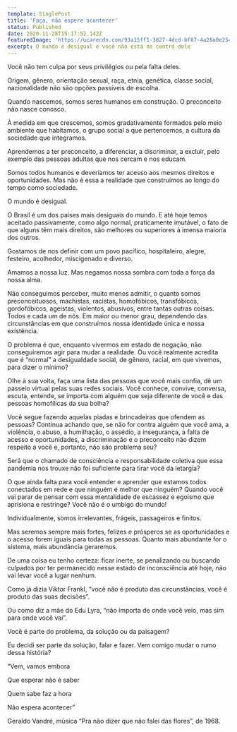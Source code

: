 ```yaml
---
template: SinglePost
title: 'Faça, não espere acontecer'
status: Published
date: 2020-11-28T15:17:52.142Z
featuredImage: 'https://ucarecdn.com/93a15ff1-3827-4dcd-bf87-4a28a0e254db/'
excerpt: O mundo é desigual e você não está no centro dele
---
```

Você não tem culpa por seus privilégios ou pela falta deles.



Origem, gênero, orientação sexual, raça, etnia, genética, classe social, nacionalidade não são opções passíveis de escolha. 



Quando nascemos, somos seres humanos em construção. O preconceito não nasce conosco.



À medida em que crescemos, somos gradativamente formados pelo meio ambiente que habitamos, o grupo social a que pertencemos, a cultura da sociedade que integramos.



Aprendemos a ter preconceito, a diferenciar, a discriminar, a excluir, pelo exemplo das pessoas adultas que nos cercam e nos educam.  



Somos todos humanos e deveríamos ter acesso aos mesmos direitos e oportunidades. Mas não é essa a realidade que construímos ao longo do tempo como sociedade. 



O mundo é desigual. 



O Brasil é um dos países mais desiguais do mundo. E até hoje temos aceitado passivamente, como algo normal, praticamente imutável, o fato de que alguns têm mais direitos, são melhores ou superiores à imensa maioria dos outros.



Gostamos de nos definir com um povo pacífico, hospitaleiro, alegre, festeiro, acolhedor, miscigenado e diverso. 



Amamos a nossa luz. Mas negamos nossa sombra com toda a força da nossa alma. 



Não conseguimos perceber, muito menos admitir, o quanto somos preconceituosos, machistas, racistas, homofóbicos, transfóbicos, gordofóbicos, ageístas, violentos, abusivos, entre tantas outras coisas. Todos e cada um de nós. Em maior ou menor grau, dependendo das circunstâncias em que construímos nossa identidade única e nossa existência.



O problema é que, enquanto vivermos em estado de negação, não conseguiremos agir para mudar a realidade. Ou você realmente acredita que é “normal” a desigualdade social, de gênero, racial, em que vivemos, para dizer o mínimo? 



Olhe à sua volta, faça uma lista das pessoas que você mais confia, dê um passeio virtual pelas suas redes sociais. Você conhece, convive, conversa, escuta, entende, se importa com alguém que seja diferente de você e das pessoas homofílicas da sua bolha? 



Você segue fazendo aquelas piadas e brincadeiras que ofendem as pessoas? Continua achando que, se não for contra alguém que você ama, a violência, o abuso, a humilhação, o assédio, a insegurança, a falta de acesso e oportunidades, a discriminação e o preconceito não dizem respeito a você e, portanto, não são problema seu?



Será que o chamado de consciência e responsabilidade coletiva que essa pandemia nos trouxe não foi suficiente para tirar você da letargia?



O que ainda falta para você entender e aprender que estamos todos conectados em rede e que ninguém é melhor que ninguém? Quando você vai parar de pensar com essa mentalidade de escassez e egoísmo que aprisiona e restringe? Você não é o umbigo do mundo! 



Individualmente, somos irrelevantes, frágeis, passageiros e finitos. 



Mas seremos sempre mais fortes, felizes e prósperos se as oportunidades e o acesso forem iguais para todas as pessoas. Quanto mais abundante for o sistema, mais abundância geraremos.



De uma coisa eu tenho certeza: ficar inerte, se penalizando ou buscando culpados por ter permanecido nesse estado de inconsciência até hoje, não vai levar você a lugar nenhum. 



Como já dizia Viktor Frankl, “você não é produto das circunstâncias, você é produto das suas decisões”.



Ou como diz a mãe do Edu Lyra, “não importa de onde você veio, mas sim para onde você vai”.



Você é parte do problema, da solução ou da paisagem?



Eu decidi ser parte da solução, falar e fazer. Vem comigo mudar o rumo dessa história?



“Vem, vamos embora



Que esperar não é saber 



Quem sabe faz a hora



 Não espera acontecer”



Geraldo Vandré, música “Pra não dizer que não falei das flores”, de 1968.

